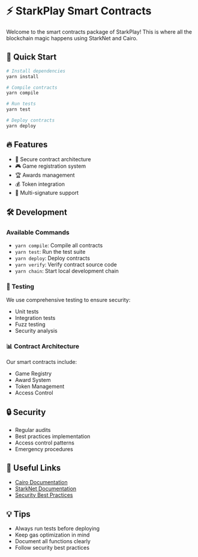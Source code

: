 # ⚡ StarkPlay Smart Contracts

Welcome to the smart contracts package of StarkPlay! This is where all the blockchain magic happens using StarkNet and Cairo.

## 🚀 Quick Start

```bash
# Install dependencies
yarn install

# Compile contracts
yarn compile

# Run tests
yarn test

# Deploy contracts
yarn deploy
```

## 🔥 Features

- 🔐 Secure contract architecture
- 🎮 Game registration system
- 🏆 Awards management
- 💰 Token integration
- 🤝 Multi-signature support

## 🛠️ Development

### Available Commands

- `yarn compile`: Compile all contracts
- `yarn test`: Run the test suite
- `yarn deploy`: Deploy contracts
- `yarn verify`: Verify contract source code
- `yarn chain`: Start local development chain

### 🧪 Testing

We use comprehensive testing to ensure security:
- Unit tests
- Integration tests
- Fuzz testing
- Security analysis

### 📊 Contract Architecture

Our smart contracts include:
- Game Registry
- Award System
- Token Management
- Access Control

## 🔒 Security

- Regular audits
- Best practices implementation
- Access control patterns
- Emergency procedures

## 🔗 Useful Links

- [Cairo Documentation](https://www.cairo-lang.org/docs/)
- [StarkNet Documentation](https://docs.starknet.io)
- [Security Best Practices](https://consensys.github.io/smart-contract-best-practices/)

## 💡 Tips

- Always run tests before deploying
- Keep gas optimization in mind
- Document all functions clearly
- Follow security best practices
